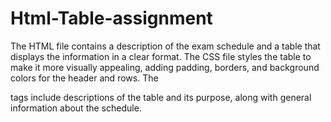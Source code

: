 # Html-Table-assignment
The HTML file contains a description of the exam schedule and a table that displays the information in a clear format.
The CSS file styles the table to make it more visually appealing, adding padding, borders, and background colors for the header and rows.
The <p> tags include descriptions of the table and its purpose, along with general information about the schedule.
